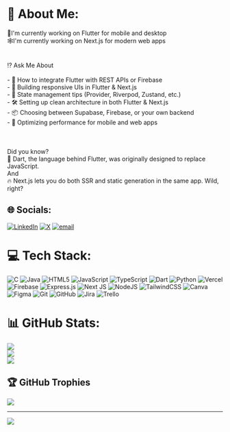 # 💫 About Me:
📱I'm currently working on Flutter for mobile and desktop<br>🕸️I'm currently working on Next.js for modern web apps<br><br><br>⁉️ Ask Me About<br><br>- 🧩 How to integrate Flutter with REST APIs or Firebase  <br>- 🎯 Building responsive UIs in Flutter & Next.js  <br>- 🔄 State management tips (Provider, Riverpod, Zustand, etc.)  <br>- 🛠️ Setting up clean architecture in both Flutter & Next.js  <br>- 📦 Choosing between Supabase, Firebase, or your own backend  <br>- 🚀 Optimizing performance for mobile and web apps  <br><br><br><br>Did you know?  <br>🧠 Dart, the language behind Flutter, was originally designed to replace JavaScript.  <br>And <br>🔥 Next.js lets you do both SSR  and static generation in the same app. Wild, right?<br>


## 🌐 Socials:
[![LinkedIn](https://img.shields.io/badge/LinkedIn-%230077B5.svg?logo=linkedin&logoColor=white)](https://linkedin.com/in/besufkad-ayele) [![X](https://img.shields.io/badge/X-black.svg?logo=X&logoColor=white)](https://x.com/ayele_besufkad) [![email](https://img.shields.io/badge/Email-D14836?logo=gmail&logoColor=white)](mailto:ayebesufkad@gmail.com) 

# 💻 Tech Stack:
![C](https://img.shields.io/badge/c-%2300599C.svg?style=for-the-badge&logo=c&logoColor=white) ![Java](https://img.shields.io/badge/java-%23ED8B00.svg?style=for-the-badge&logo=openjdk&logoColor=white) ![HTML5](https://img.shields.io/badge/html5-%23E34F26.svg?style=for-the-badge&logo=html5&logoColor=white) ![JavaScript](https://img.shields.io/badge/javascript-%23323330.svg?style=for-the-badge&logo=javascript&logoColor=%23F7DF1E) ![TypeScript](https://img.shields.io/badge/typescript-%23007ACC.svg?style=for-the-badge&logo=typescript&logoColor=white) ![Dart](https://img.shields.io/badge/dart-%230175C2.svg?style=for-the-badge&logo=dart&logoColor=white) ![Python](https://img.shields.io/badge/python-3670A0?style=for-the-badge&logo=python&logoColor=ffdd54) ![Vercel](https://img.shields.io/badge/vercel-%23000000.svg?style=for-the-badge&logo=vercel&logoColor=white) ![Firebase](https://img.shields.io/badge/firebase-%23039BE5.svg?style=for-the-badge&logo=firebase) ![Express.js](https://img.shields.io/badge/express.js-%23404d59.svg?style=for-the-badge&logo=express&logoColor=%2361DAFB) ![Next JS](https://img.shields.io/badge/Next-black?style=for-the-badge&logo=next.js&logoColor=white) ![NodeJS](https://img.shields.io/badge/node.js-6DA55F?style=for-the-badge&logo=node.js&logoColor=white) ![TailwindCSS](https://img.shields.io/badge/tailwindcss-%2338B2AC.svg?style=for-the-badge&logo=tailwind-css&logoColor=white) ![Canva](https://img.shields.io/badge/Canva-%2300C4CC.svg?style=for-the-badge&logo=Canva&logoColor=white) ![Figma](https://img.shields.io/badge/figma-%23F24E1E.svg?style=for-the-badge&logo=figma&logoColor=white) ![Git](https://img.shields.io/badge/git-%23F05033.svg?style=for-the-badge&logo=git&logoColor=white) ![GitHub](https://img.shields.io/badge/github-%23121011.svg?style=for-the-badge&logo=github&logoColor=white) ![Jira](https://img.shields.io/badge/jira-%230A0FFF.svg?style=for-the-badge&logo=jira&logoColor=white) ![Trello](https://img.shields.io/badge/Trello-%23026AA7.svg?style=for-the-badge&logo=Trello&logoColor=white)
# 📊 GitHub Stats:
![](https://github-readme-stats.vercel.app/api?username=besufkad-ayele&theme=dark&hide_border=false&include_all_commits=true&count_private=true)<br/>
![](https://nirzak-streak-stats.vercel.app/?user=besufkad-ayele&theme=dark&hide_border=false)<br/>
![](https://github-readme-stats.vercel.app/api/top-langs/?username=besufkad-ayele&theme=dark&hide_border=false&include_all_commits=true&count_private=true&layout=compact)

## 🏆 GitHub Trophies
![](https://github-profile-trophy.vercel.app/?username=besufkad-ayele&theme=radical&no-frame=false&no-bg=true&margin-w=4)

---
[![](https://visitcount.itsvg.in/api?id=besufkad-ayele&icon=0&color=0)](https://visitcount.itsvg.in)

<!-- Proudly created with GPRM ( https://gprm.itsvg.in ) -->
